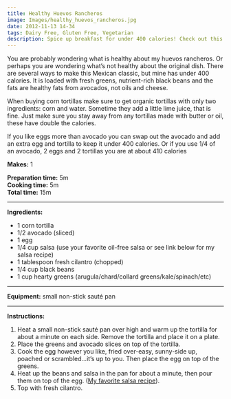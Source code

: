 ```yaml
---
title: Healthy Huevos Rancheros
image: Images/healthy_huevos_rancheros.jpg
date: 2012-11-13 14-34
tags: Dairy Free, Gluten Free, Vegetarian
description: Spice up breakfast for under 400 calories! Check out this healthy version of a Mexican classic.
---
```

You are probably wondering what is healthy about my huevos rancheros. Or perhaps you are wondering what’s not healthy about the original dish. There are several ways to make this Mexican classic, but mine has under 400 calories. It is loaded with fresh greens, nutrient-rich black beans and the fats are healthy fats from avocados, not oils and cheese. 

When buying corn tortillas make sure to get organic tortillas with only two ingredients: corn and water. Sometime they add a little lime juice, that is fine. Just make sure you stay away from any tortillas made with butter or oil, these have double the calories. 

If you like eggs more than avocado you can swap out the avocado and add an extra egg and tortilla to keep it under 400 calories. Or if you use 1/4 of an avocado, 2 eggs and 2 tortillas you are at about 410 calories


**Makes:** 1

**Preparation time:** 5m  
**Cooking time:** 5m  
**Total time:** 15m

---

**Ingredients:**

- 1 corn tortilla
- 1/2 avocado (sliced)
- 1 egg
- 1/4  cup salsa (use your favorite oil-free salsa or see link below for my salsa recipe)
- 1 tablespoon fresh cilantro (chopped)
- 1/4 cup black beans
- 1  cup hearty greens (arugula/chard/collard greens/kale/spinach/etc)


---

**Equipment:** small non-stick sauté pan 

---

**Instructions:**

1. Heat a small non-stick sauté pan over high and warm up the tortilla for about a minute on each side. Remove the tortilla and place it on a plate.
1. Place the greens and avocado slices on top of the tortilla.
1. Cook the egg however you like, fried over-easy, sunny-side up, poached or scrambled...it’s up to you. Then place the egg on top of the greens.
1. Heat up the beans and salsa in the pan for about a minute, then pour them on top of the egg. ([My favorite salsa recipe](https://wafflehearts.com/recipes/mom_s_salsa)).
1. Top with fresh cilantro.

